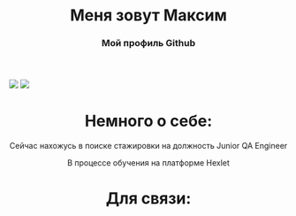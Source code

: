 <header>
  <h1 align="center">Меня зовут Максим</h1>
  <h3 align="center">Мой профиль Github</h3>
</header>

![](http://github-profile-summary-cards.vercel.app/api/cards/stats?username=SabishiSenshi&theme=default)
![](http://github-profile-summary-cards.vercel.app/api/cards/most-commit-language?username=SabishiSenshi&theme=default)

<body>
  <div>
    <h1 align="center">Немного о себе:</h1>
    <p align="center">Сейчас нахожусь в поиске стажировки на должность Junior QA Engineer</p>
    <p align="center">В процессе обучения на платформе Hexlet</p>
  </div>
</body>
<footer>
  <div>
    <h1 align="center">Для связи:</h1>
    
  </div>
</footer>
